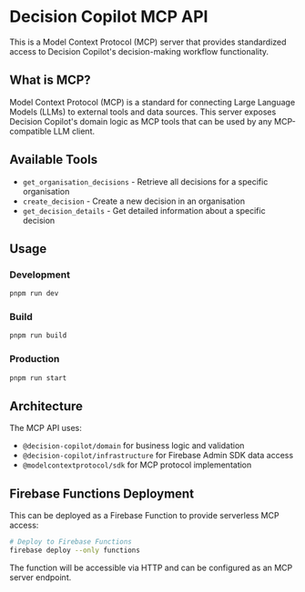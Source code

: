 # Decision Copilot MCP API

This is a Model Context Protocol (MCP) server that provides standardized access to Decision Copilot's decision-making workflow functionality.

## What is MCP?

Model Context Protocol (MCP) is a standard for connecting Large Language Models (LLMs) to external tools and data sources. This server exposes Decision Copilot's domain logic as MCP tools that can be used by any MCP-compatible LLM client.

## Available Tools

- `get_organisation_decisions` - Retrieve all decisions for a specific organisation
- `create_decision` - Create a new decision in an organisation  
- `get_decision_details` - Get detailed information about a specific decision

## Usage

### Development
```bash
pnpm run dev
```

### Build
```bash
pnpm run build
```

### Production
```bash
pnpm run start
```

## Architecture

The MCP API uses:
- `@decision-copilot/domain` for business logic and validation
- `@decision-copilot/infrastructure` for Firebase Admin SDK data access
- `@modelcontextprotocol/sdk` for MCP protocol implementation

## Firebase Functions Deployment

This can be deployed as a Firebase Function to provide serverless MCP access:

```bash
# Deploy to Firebase Functions
firebase deploy --only functions
```

The function will be accessible via HTTP and can be configured as an MCP server endpoint.